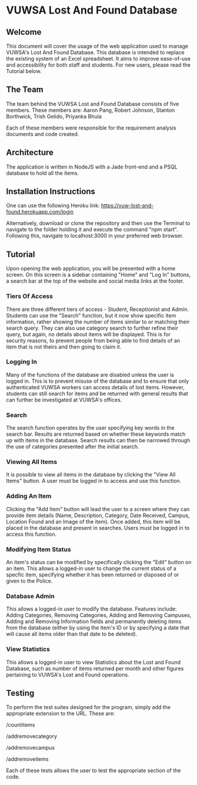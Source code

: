 # **VUWSA Lost And Found Database**

## **Welcome**

This document will cover the usage of the web application used to manage VUWSA's Lost And Found Database. This database is intended to replace the existing system of an Excel spreadsheet. It aims to improve ease-of-use and accessibility for both staff and students. For new users, please read the Tutorial below.

## **The Team**

The team behind the VUWSA Lost and Found Database consists of five members. These members are: Aaron Pang, Robert Johnson, Stanton Borthwick, Trish Gelido, Priyanka Bhula

Each of these members were responsible for the requirement analysis documents and code created.

## **Architecture**

The application is written in NodeJS with a Jade front-end and a PSQL database to hold all the items.

## **Installation Instructions**

One can use the following Heroku link: https://vuw-lost-and-found.herokuapp.com/login

Alternatively, download or clone the repository and then use the Terminal to navigate to the folder holding it and execute the command "npm start". Following this, navigate to localhost:3000 in your preferred web browser.

## **Tutorial**

Upon opening the web application, you will be presented with a home screen. On this screen is a sidebar containing "Home" and "Log In" buttons, a search bar at the top of the website and social media links at the footer.  

### **Tiers Of Access**

There are three different tiers of access - Student, Receptionist and Admin. Students can use the "Search" function, but it now show specific item information, rather showing the number of items similar to or matching their search query. They can also use category search to further refine their query, but again, no details about items will be displayed. This is for security reasons, to prevent people from being able to find details of an item that is not theirs and then going to claim it.

### **Logging In**

Many of the functions of the database are disabled unless the user is logged in. This is to prevent misuse of the database and to ensure that only authenticated VUWSA workers can access details of lost items. However, students can still search for items and be returned with general results that can further be investigated at VUWSA's offices.

### **Search**

The search function operates by the user specifying key words in the search bar. Results are returned based on whether these keywords match up with items in the database. Search results can then be narrowed through the use of categories presented after the initial search.

### **Viewing All Items**

It is possible to view all items in the database by clicking the "View All Items" button. A user must be logged in to access and use this function.

### **Adding An Item**

Clicking the "Add Item" button will lead the user to a screen where they can provide item details (Name, Description, Category, Date Received, Campus, Location Found and an Image of the item). Once added, this item will be placed in the database and present in searches. Users must be logged in to access this function.

### **Modifying Item Status**

An item's status can be modified by specifically clicking the "Edit" button on an item. This allows a logged-in user to change the current status of a specfic item, specifying whether it has been returned or disposed of or given to the Police.

### **Database Admin**

This allows a logged-in user to modify the database. Features include: Adding Categories, Removing Categories, Adding and Removing Campuses, Adding and Removing Information fields and permanently deleting items from the database (either by using the item's ID or by specifying a date that will cause all items older than that date to be deleted).

### **View Statistics**

This allows a logged-in user to view Statistics about the Lost and Found Database, such as number of items returned per month and other figures pertaining to VUWSA's Lost and Found operations.

## **Testing**

To perform the test suites designed for the program, simply add the appropriate extension to the URL.
These are:

/countitems

/addremovecategory

/addremovecampus

/addremoveitems


Each of these tests allows the user to test the appropriate section of the code.